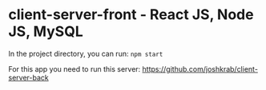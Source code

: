 # client-server-front - React JS, Node JS, MySQL

In the project directory, you can run:
 `npm start`
 
For this app you need to run this server:
https://github.com/joshkrab/client-server-back


